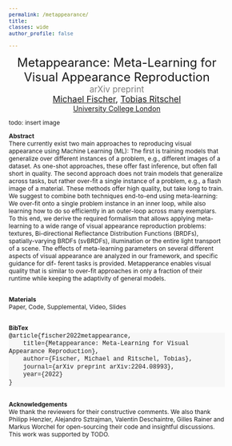 ```yaml
---
permalink: /metappearance/
title: 
classes: wide
author_profile: false

---
```



<body style="font-size: 12px">      


<p style="margin: 0 auto; text-align: center">
<span style="font-size: 24px;">Metappearance: Meta-Learning for Visual Appearance Reproduction</span> <br>
<span style="font-size: 17px; color: grey">arXiv preprint</span><br>
<span style="font-size: 17px;"><a href="https://mfischer-ucl.github.io/">Michael Fischer</a>, <a href="https://www.homepages.ucl.ac.uk/~ucactri/">Tobias Ritschel</a></span><br>
<a style="font-size: 14px;" href="https://www.ucl.ac.uk/">University College London</a>
</p>

todo: insert image 


<b>Abstract</b><br>
There currently exist two main approaches to reproducing visual appearance 
using Machine Learning (ML): The first is training models that generalize
over different instances of a problem, e.g., different images of a dataset.
As one-shot approaches, these offer fast inference, but often fall short in
quality. The second approach does not train models that generalize across
tasks, but rather over-fit a single instance of a problem, e.g., a flash image
of a material. These methods offer high quality, but take long to train. We
suggest to combine both techniques end-to-end using meta-learning: We
over-fit onto a single problem instance in an inner loop, while also learning
how to do so efficiently in an outer-loop across many exemplars. To this
end, we derive the required formalism that allows applying meta-learning
to a wide range of visual appearance reproduction problems: textures, Bi-directional Reflectance Distribution Functions (BRDFs), spatially-varying
BRDFs (svBRDFs), illumination or the entire light transport of a scene. The
effects of meta-learning parameters on several different aspects of visual
appearance are analyzed in our framework, and specific guidance for dif-
ferent tasks is provided. Metapperance enables visual quality that is similar
to over-fit approaches in only a fraction of their runtime while keeping the
adaptivity of general models.

<br><b>Materials</b><br>
Paper, Code, Supplemental, Video, Slides 

[//]: # (even lighter grey: #fafafa)
<br><b>BibTex</b><br>
<p style="background-color: #f7f7f7; line-height: 130%; margin: -10px 0 0 0">
    <span style="font-family: Lucida Console, Courier New, monospace"> 
        @article{fischer2022metappearance, <br>
          &nbsp;&nbsp;&nbsp;&nbsp;title={Metappearance: Meta-Learning for Visual Appearance Reproduction}, <br>
          &nbsp;&nbsp;&nbsp;&nbsp;author={Fischer, Michael and Ritschel, Tobias}, <br>
          &nbsp;&nbsp;&nbsp;&nbsp;journal={arXiv preprint arXiv:2204.08993}, <br>
          &nbsp;&nbsp;&nbsp;&nbsp;year={2022} <br>
        }
     </span>
</p>

<br><b>Acknowledgements</b><br>
We thank the reviewers for their constructive comments. We also thank Philipp Henzler, Alejandro Sztrajman, 
Valentin Deschaintre, Gilles Rainer and Markus Worchel for open-sourcing their code and insightful discussions.
This work was supported by TODO. 


</body>